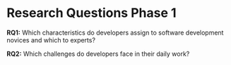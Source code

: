 # Research Questions Phase 1

**RQ1:** Which characteristics do developers assign to software development novices and which to experts?

**RQ2:** Which challenges do developers face in their daily work?
